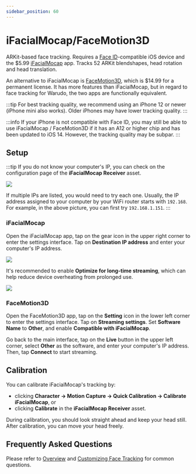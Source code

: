 ```yaml
---
sidebar_position: 60
---
```


# iFacialMocap/FaceMotion3D

ARKit-based face tracking. Requires a [Face ID](https://support.apple.com/en-us/HT208109)-compatible iOS device and the $5.99 [iFacialMocap](https://apps.apple.com/us/app/id1489470545) app. Tracks 52 ARKit blendshapes, head rotation and head translation.

An alternative to iFacialMocap is [FaceMotion3D](https://apps.apple.com/us/app/facemotion3d/id1507538005), which is $14.99 for a permanent license. It has more features than iFacialMocap, but in regard to face tracking for Warudo, the two apps are functionally equivalent.

:::tip
For best tracking quality, we recommend using an iPhone 12 or newer (iPhone mini also works). Older iPhones may have lower tracking quality.
:::

:::info
If your iPhone is not compatible with Face ID, you may still be able to use iFacialMocap / FaceMotion3D if it has an A12 or higher chip and has been updated to iOS 14. However, the tracking quality may be subpar.
:::

## Setup

:::tip
If you do not know your computer's IP, you can check on the configuration page of the **iFacialMocap Receiver** asset.

![](pathname:///doc-img/en-ifacialmocap-1.png)

If multiple IPs are listed, you would need to try each one. Usually, the IP address assigned to your computer by your WiFi router starts with `192.168`. For example, in the above picture, you can first try `192.168.1.151`.
:::

### iFacialMocap

Open the iFacialMocap app, tap on the gear icon in the upper right corner to enter the settings interface. Tap on **Destination IP address** and enter your computer's IP address.

![](pathname:///doc-img/zh-ifacialmocap-1.webp)

It's recommended to enable **Optimize for long-time streaming**, which can help reduce device overheating from prolonged use.

![](pathname:///doc-img/zh-ifacialmocap-3.webp)

### FaceMotion3D

Open the FaceMotion3D app, tap on the **Setting** icon in the lower left corner to enter the settings interface. Tap on **Streaming settings**. Set **Software Name** to **Other**, and enable **Compatible with iFacialMocap**.

Go back to the main interface, tap on the **Live** button in the upper left corner, select **Other** as the software, and enter your computer's IP address. Then, tap **Connect** to start streaming.

## Calibration

You can calibrate iFacialMocap's tracking by:
* clicking **Character → Motion Capture → Quick Calibration → Calibrate iFacialMocap**, or
* clicking **Calibrate** in the **iFacialMocap Receiver** asset.

During calibration, you should look straight ahead and keep your head still. After calibration, you can move your head freely.

## Frequently Asked Questions

Please refer to [Overview](overview#FAQ) and [Customizing Face Tracking](face-tracking#FAQ) for common questions.
